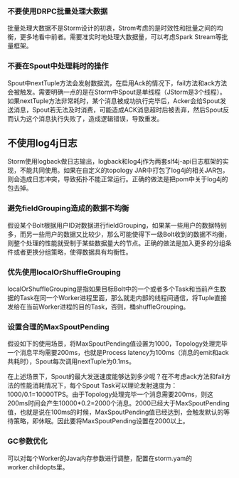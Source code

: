 ### 不要使用DRPC批量处理大数据

批量处理大数据不是Storm设计的初衷，Strom考虑的是时效性和批量之间的均衡，更多地看中前者。需要准实时地处理大数据量，可以考虑Spark Stream等批量框架。

### 不要在Spout中处理耗时的操作

Spout中nextTuple方法会发射数据流，在启用Ack的情况下，fail方法和ack方法会被触发。需要明确一点的是在Storm中Spout是单线程（JStorm是3个线程）。如果nextTuple方法非常耗时，某个消息被成功执行完毕后，Acker会给Spout发送消息，Spout若无法及时消费，可能造成ACK消息超时后被丢弃，然后Spout反而认为这个消息执行失败了，造成逻辑错误，导致重发。

## 不使用log4j日志

Storm使用logback做日志输出，logback和log4j作为两套slf4j-api日志框架的实现，不能共同使用。如果在自定义的topology JAR中打包了log4j的相关JAR包，则会造成日志冲突，导致拓扑不能正常运行。正确的做法是把pom中关于log4j的包去掉。

### 避免fieldGrouping造成的数据不均衡

假设某个Bolt根据用户ID对数据进行fieldGrouping，如果某一些用户的数据特别多，而另一些用户的数据又比较少，那么可能使得下一级Bolt收到的数据不均衡，则整个处理的性能就受制于某些数据量大的节点。正确的做法是加入更多的分组条件或者更换分组策略，使得数据具有均衡性。

### 优先使用localOrShuffleGrouping

localOrShuffleGrouping是指如果目标Bolt中的一个或者多个Task和当前产生数据的Task在同一个Worker进程里面，那么就走内部的线程间通信，将Tuple直接发给在当前Worker进程的目的Task，否则，桶shuffleGrouping。

### 设置合理的MaxSpoutPending

假设如下的使用场景，将MaxSpoutPending值设置为1000，Topology处理完毕一个消息平均需要200ms，也就是Process latency为100ms（消息的emit和ack共耗时），Spout每次调用nextTuple为0.1ms。

在上述场景下，Spout的最大发送速度能够达到多少呢？在不考虑ack方法和fail方法的性能消耗情况下，每个Spout Task可以理论发射速度为：1000/0.1=10000TPS。由于Topology处理完毕一个消息需要200ms，则这200ms时间会产生10000*0.2=2000个消息。2000已经大于MaxSpoutPending值，也就是说在100ms的时候，MaxSpoutPending值已经达到，会触发默认的等待策略，即休眠。因此要将MaxSpoutPending设置在2000以上。

### GC参数优化

可以对每个Worker的Java内存参数进行调整，配置在storm.yam的worker.childopts里。